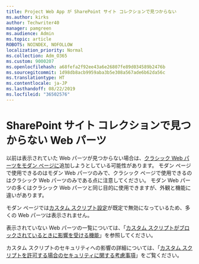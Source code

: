 ```yaml
---
title: Project Web App が SharePoint サイト コレクションで見つからない
ms.author: kirks
author: Techwriter40
manager: pamgreen
ms.audience: Admin
ms.topic: article
ROBOTS: NOINDEX, NOFOLLOW
localization_priority: Normal
ms.collection: Adm_O365
ms.custom: 9000207
ms.openlocfilehash: a68fefa2f92ee43a6e26807fe89d034589b2476b
ms.sourcegitcommit: 1d98db8acb9959aba3b5e308a567ade6b62da56c
ms.translationtype: HT
ms.contentlocale: ja-JP
ms.lasthandoff: 08/22/2019
ms.locfileid: "36502576"
---
```

# <a name="missing-web-part-in-sharepoint-site-collection"></a>SharePoint サイト コレクションで見つからない Web パーツ

以前は表示されていた Web パーツが見つからない場合は、[クラシック Web パーツをモダン ページに](https://support.office.com/article/classic-and-modern-web-part-experiences-3fdae6c3-8fc1-49ab-8708-8c104b882e64)追加しようとしている可能性があります。 モダン ページで使用できるのはモダン Web パーツのみで、クラシック ページで使用できるのはクラシック Web パーツのみである点に注意してください。 モダン Web パーツの多くはクラシック Web パーツと同じ目的に使用できますが、外観と機能に違いがあります。

モダン ページでは[カスタム スクリプト設定](https://docs.microsoft.com/sharepoint/allow-or-prevent-custom-script)が既定で無効になっているため、多くの Web パーツは表示されません。 

表示されていない Web パーツの一覧については、「[カスタム スクリプトがブロックされているときに影響を受ける機能](https://docs.microsoft.com/sharepoint/allow-or-prevent-custom-script#features-affected-when-custom-script-is-blocked)」を参照してください。

 カスタム スクリプトのセキュリティへの影響の詳細については、「[カスタム スクリプトを許可する場合のセキュリティに関する考慮事項](https://docs.microsoft.com/sharepoint/security-considerations-of-allowing-custom-script)」をご覧ください。
